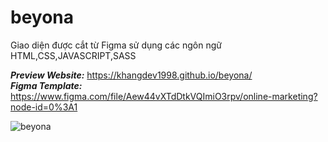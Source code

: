 # beyona

Giao diện được cắt từ Figma sử dụng các ngôn ngữ HTML,CSS,JAVASCRIPT,SASS

**_Preview Website:_** https://khangdev1998.github.io/beyona/ <br>
_**Figma Template:**_ https://www.figma.com/file/Aew44vXTdDtkVQImiO3rpv/online-marketing?node-id=0%3A1

![beyona](https://user-images.githubusercontent.com/79825633/160268917-60a3c5c9-173c-4cb2-b527-140270dea7db.jpg)

